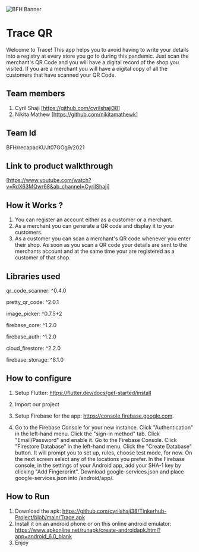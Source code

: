 ![BFH Banner](https://trello-attachments.s3.amazonaws.com/542e9c6316504d5797afbfb9/542e9c6316504d5797afbfc1/39dee8d993841943b5723510ce663233/Frame_19.png)
# Trace QR
Welcome to Trace! This app helps you to avoid having to write your details into a registry at every store you go to during this pandemic. Just scan the merchant's QR Code and you will have a digital record of the shop you visited. If you are a merchant you will have a digital copy of all the customers that have scanned your QR Code.
## Team members
1. Cyril Shaji [https://github.com/cyrilshaji38]
2. Nikita Mathew [https://github.com/nikitamathewk]
## Team Id
BFH/recapacKUJt07GOg9/2021
## Link to product walkthrough
[https://www.youtube.com/watch?v=RdX63MQwr68&ab_channel=CyrilShaji]
## How it Works ?
1. You can register an account either as a customer or a merchant. 
2. As a merchant you can generate a QR code and display it to your customers.
3. As a customer you can scan a merchant's QR code whenever you enter their shop. As soon as you scan a QR code your details are sent to the merchants account and at the same time your are registered as a customer of that shop.
## Libraries used
qr_code_scanner: ^0.4.0

pretty_qr_code: ^2.0.1

image_picker: ^0.7.5+2

firebase_core: ^1.2.0

firebase_auth: ^1.2.0

cloud_firestore: ^2.2.0

firebase_storage: ^8.1.0
## How to configure
1. Setup Flutter: https://flutter.dev/docs/get-started/install

2. Import our project

3. Setup Firebase for the app: https://console.firebase.google.com.

4. Go to the Firebase Console for your new instance. Click "Authentication" in the left-hand menu. Click the "sign-in method" tab. Click "Email/Password" and enable it.
Go to the Firebase Console. Click "Firestore Database" in the left-hand menu. Click the "Create Database" button. It will prompt you to set up, rules, choose test mode, for now.
On the next screen select any of the locations you prefer. In the Firebase console, in the settings of your Android app, add your SHA-1 key by clicking "Add Fingerprint". Download google-services.json and place google-services.json into /android/app/.
## How to Run
1. Download the apk: https://github.com/cyrilshaji38/Tinkerhub-Project/blob/main/Trace.apk
2. Install it on an android phone or on this online android emulator: https://www.apkonline.net/runapk/create-androidapk.html?app=android_6.0_blank
3. Enjoy
